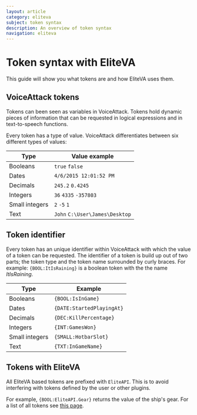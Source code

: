 ```yaml
---
layout: article
category: eliteva
subject: token syntax
description: An overview of token syntax
navigation: eliteva
---
```


# Token syntax with EliteVA

This guide will show you what tokens are and how EliteVA uses them.

## VoiceAttack tokens

Tokens can been seen as variables in VoiceAttack. Tokens hold dynamic pieces of information that can be requested in logical expressions and in text-to-speech functions.

Every token has a type of value. VoiceAttack differentiates between six different types of values:

| Type | Value example |
| ---- | ------------- |
| Booleans | `true` `false` |
| Dates | `4/6/2015 12:01:52 PM` |
| Decimals | `245.2` `0.4245` |
| Integers | `36` `4335` `-357803` |
| Small integers | `2` `-5` `1` |
| Text | `John` `C:\User\James\Desktop` |

## Token identifier

Every token has an unique identifier within VoiceAttack with which the value of a token can be requested. The identifier of a token is build up out of two parts; the token type and the token name surrounded by curly braces. For example: `{BOOL:ItIsRaining}` is a boolean token with the the name *ItIsRaining*.

| Type | Example |
| ---- | ------ |
| Booleans | `{BOOL:IsInGame}` |
| Dates | `{DATE:StartedPlayingAt}` |
| Decimals | `{DEC:KillPercentage}` |
| Integers | `{INT:GamesWon}` |
| Small integers | `{SMALL:HotbarSlot}` |
| Text | `{TXT:InGameName}` |

## Tokens with EliteVA

All EliteVA based tokens are prefixed with `EliteAPI`. This is to avoid interfering with tokens defined by the user or other plugins.

For example, `{BOOL:EliteAPI.Gear}` returns the value of the ship's gear. For a list of all tokens see [this page](/eliteapi/voiceattack/tokens/ship.html).
